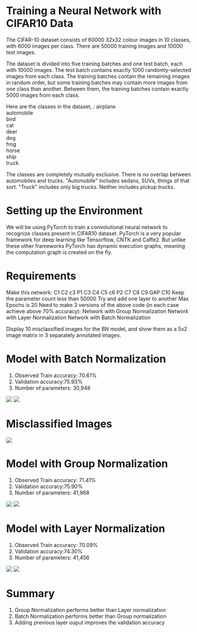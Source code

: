 Training a Neural Network with CIFAR10 Data
===============================================

The CIFAR-10 dataset consists of 60000 32x32 colour images in 10 classes, with 6000 images per class. There are 50000 training images and 10000 test images.

The dataset is divided into five training batches and one test batch, each with 10000 images. The test batch contains exactly 1000 randomly-selected images from each class. The training batches contain the remaining images in random order, but some training batches may contain more images from one class than another. Between them, the training batches contain exactly 5000 images from each class.

Here are the classes in the dataset, :
airplane										
automobile										
bird										
cat										
deer										
dog										
frog										
horse										
ship										
truck										

The classes are completely mutually exclusive. There is no overlap between automobiles and trucks. "Automobile" includes sedans, SUVs, things of that sort. "Truck" includes only big trucks. Neither includes pickup trucks.


# Setting up the Environment


We will be using PyTorch to train a convolutional neural network to recognize classes present in CIFAR10 dataset. PyTorch is a very popular framework for deep learning like Tensorflow, CNTK and Caffe2. But unlike these other frameworks PyTorch has dynamic execution graphs, meaning the computation graph is created on the fly.

# Requirements 

Make this network:
C1 C2 c3 P1 C3 C4 C5 c6 P2 C7 C8 C9 GAP C10
Keep the parameter count less than 50000
Try and add one layer to another
Max Epochs is 20
Need to make 3 versions of the above code (in each case achieve above 70% accuracy):
    Network with Group Normalization
    Network with Layer Normalization
    Network with Batch Normalization

Display 10 misclassified images for the BN model, and show them as a 5x2 image matrix in 3 separately annotated images. 


# Model with Batch Normalization 


1. Observed Train accuracy: 70.61%
2. Validation accuracy:75.93%
3. Number of parameters: 30,948


![](images/bn1.png)
![](images/bn2.png)

# Misclassified Images
![](images/mc.png)


# Model with Group Normalization 


1. Observed Train accuracy: 71.41%
2. Validation accuracy:75.90%
3. Number of parameters: 41,968

![](images/gn1.png)
![](images/gn2.png)

# Model with Layer Normalization 


1. Observed Train accuracy: 70.09%
2. Validation accuracy:74.30%
3. Number of parameters: 41,456

![](images/ln1.png)
![](images/ln2.png)


# Summary

1. Group Normalization performs better than Layer normalization 
2. Batch Normalization performs better than Group normalization
3. Adding previous layer ouput improves the validation accuracy 
